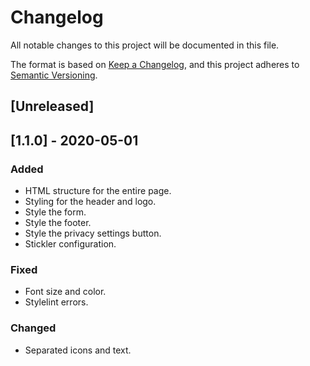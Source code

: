 # Changelog

All notable changes to this project will be documented in this file.

The format is based on [Keep a Changelog](https://keepachangelog.com/en/1.0.0/),
and this project adheres to [Semantic Versioning](https://semver.org/spec/v2.0.0.html).

## [Unreleased]

## [1.1.0] - 2020-05-01

### Added

- HTML structure for the entire page.
- Styling for the header and logo.
- Style the form.
- Style the footer.
- Style the privacy settings button.
- Stickler configuration.

### Fixed

- Font size and color.
- Stylelint errors.

### Changed

- Separated icons and text.
